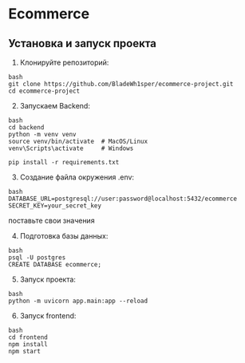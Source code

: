 # Ecommerce

## Установка и запуск проекта

1. Клонируйте репозиторий:

```
bash
git clone https://github.com/BladeWh1sper/ecommerce-project.git
cd ecommerce-project
```

2. Запускаем Backend:

```
bash
cd backend
python -m venv venv
source venv/bin/activate  # MacOS/Linux
venv\Scripts\activate     # Windows

pip install -r requirements.txt
```

3. Создание файла окружения .env:

```
bash
DATABASE_URL=postgresql://user:password@localhost:5432/ecommerce
SECRET_KEY=your_secret_key
```
поставьте свои значения

4. Подготовка базы данных:

```
bash
psql -U postgres
CREATE DATABASE ecommerce;
```

5. Запуск проекта:
```
bash
python -m uvicorn app.main:app --reload
```
6. Запуск frontend:

```
bash
cd frontend
npm install
npm start
```
